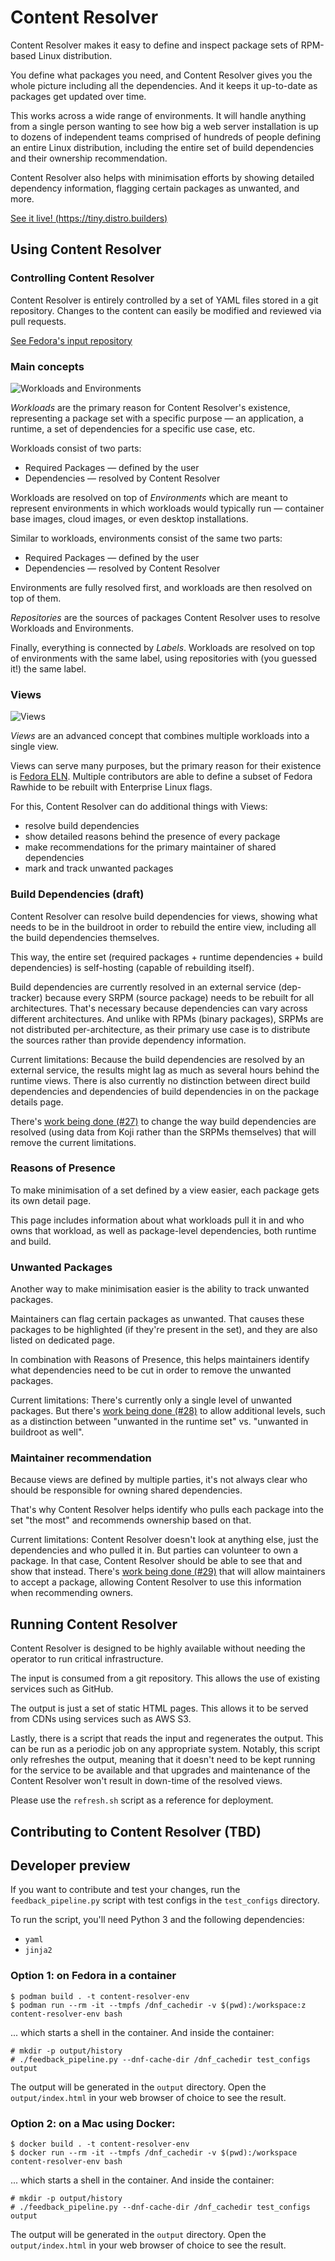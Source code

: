 # Content Resolver

Content Resolver makes it easy to define and inspect package sets of RPM-based Linux distribution.

You define what packages you need, and Content Resolver gives you the whole picture including all the dependencies. And it keeps it up-to-date as packages get updated over time.

This works across a wide range of environments. It will handle anything from a single person wanting to see how big a web server installation is up to dozens of independent teams comprised of hundreds of people defining an entire Linux distribution, including the entire set of build dependencies and their ownership recommendation.

Content Resolver also helps with minimisation efforts by showing detailed dependency information, flagging certain packages as unwanted, and more.

[See it live! (https://tiny.distro.builders)](https://tiny.distro.builders)

## Using Content Resolver

### Controlling Content Resolver

Content Resolver is entirely controlled by a set of YAML files stored in a git repository. Changes to the content can easily be modified and reviewed via pull requests.

[See Fedora's input repository](https://github.com/minimization/content-resolver-input)

### Main concepts

![Workloads and Environments](docs/img/workloads-and-envs.png)

*Workloads* are the primary reason for Content Resolver's existence, representing a package set with a specific purpose — an application, a runtime, a set of dependencies for a specific use case, etc.

Workloads consist of two parts:
* Required Packages — defined by the user
* Dependencies — resolved by Content Resolver

Workloads are resolved on top of *Environments* which are meant to represent environments in which workloads would typically run — container base images, cloud images, or even desktop installations.

Similar to workloads, environments consist of the same two parts:
* Required Packages — defined by the user
* Dependencies — resolved by Content Resolver

Environments are fully resolved first, and workloads are then resolved on top of them.

*Repositories* are the sources of packages Content Resolver uses to resolve Workloads and Environments.

Finally, everything is connected by *Labels*. Workloads are resolved on top of environments with the same label, using repositories with (you guessed it!) the same label.

### Views

![Views](docs/img/view.png)

*Views* are an advanced concept that combines multiple workloads into a single view.

Views can serve many purposes, but the primary reason for their existence is [Fedora ELN](https://docs.fedoraproject.org/en-US/eln/). Multiple contributors are able to define a subset of Fedora Rawhide to be rebuilt with Enterprise Linux flags.

For this, Content Resolver can do additional things with Views:
* resolve build dependencies
* show detailed reasons behind the presence of every package
* make recommendations for the primary maintainer of shared dependencies
* mark and track unwanted packages

### Build Dependencies (draft)

Content Resolver can resolve build dependencies for views, showing what needs to be in the buildroot in order to rebuild the entire view, including all the build dependencies themselves.

This way, the entire set (required packages + runtime dependencies + build dependencies) is self-hosting (capable of rebuilding itself).

Build dependencies are currently resolved in an external service (dep-tracker) because every SRPM (source package) needs to be rebuilt for all architectures. That's necessary because dependencies can vary across different architectures. And unlike with RPMs (binary packages), SRPMs are not distributed per-architecture, as their primary use case is to distribute the sources rather than provide dependency information.

Current limitations: Because the build dependencies are resolved by an external service, the results might lag as much as several hours behind the runtime views. There is also currently no distinction between direct build dependencies and dependencies of build dependencies in on the package details page.

There's [work being done (#27)](https://github.com/minimization/content-resolver/issues/27) to change the way build dependencies are resolved (using data from Koji rather than the SRPMs themselves) that will remove the current limitations.

### Reasons of Presence

To make minimisation of a set defined by a view easier, each package gets its own detail page.

This page includes information about what workloads pull it in and who owns that workload, as well as package-level dependencies, both runtime and build.

### Unwanted Packages

Another way to make minimisation easier is the ability to track unwanted packages.

Maintainers can flag certain packages as unwanted. That causes these packages to be highlighted (if they're present in the set), and they are also listed on dedicated page.

In combination with Reasons of Presence, this helps maintainers identify what dependencies need to be cut in order to remove the unwanted packages.

Current limitations: There's currently only a single level of unwanted packages. But there's [work being done (#28)](https://github.com/minimization/content-resolver/issues/28) to allow additional levels, such as a distinction between "unwanted in the runtime set" vs. "unwanted in buildroot as well".

### Maintainer recommendation

Because views are defined by multiple parties, it's not always clear who should be responsible for owning shared dependencies.

That's why Content Resolver helps identify who pulls each package into the set "the most" and recommends ownership based on that.

Current limitations: Content Resolver doesn't look at anything else, just the dependencies and who pulled it in. But parties can volunteer to own a package. In that case, Content Resolver should be able to see that and show that instead. There's [work being done (#29)](https://github.com/minimization/content-resolver/issues/29) that will allow maintainers to accept a package, allowing Content Resolver to use this information when recommending owners.

## Running Content Resolver

Content Resolver is designed to be highly available without needing the operator to run critical infrastructure.

The input is consumed from a git repository. This allows the use of existing services such as GitHub.

The output is just a set of static HTML pages. This allows it to be served from CDNs using services such as AWS S3.

Lastly, there is a script that reads the input and regenerates the output. This can be run as a periodic job on any appropriate system. Notably, this script only refreshes the output, meaning that it doesn't need to be kept running for the service to be available and that upgrades and maintenance of the Content Resolver won't result in down-time of the resolved views.

Please use the `refresh.sh` script as a reference for deployment.

## Contributing to Content Resolver (TBD)

## Developer preview

If you want to contribute and test your changes, run the `feedback_pipeline.py` script with test configs in the `test_configs` directory.

To run the script, you'll need Python 3 and the following dependencies:

* `yaml`
* `jinja2`

### Option 1: on Fedora in a container

```
$ podman build . -t content-resolver-env
$ podman run --rm -it --tmpfs /dnf_cachedir -v $(pwd):/workspace:z content-resolver-env bash
```

... which starts a shell in the container. And inside the container:

```
# mkdir -p output/history
# ./feedback_pipeline.py --dnf-cache-dir /dnf_cachedir test_configs output
```

The output will be generated in the `output` directory. Open the `output/index.html` in your web browser of choice to see the result.

### Option 2: on a Mac using Docker:

```
$ docker build . -t content-resolver-env
$ docker run --rm -it --tmpfs /dnf_cachedir -v $(pwd):/workspace content-resolver-env bash
```

... which starts a shell in the container. And inside the container:

```
# mkdir -p output/history
# ./feedback_pipeline.py --dnf-cache-dir /dnf_cachedir test_configs output
```

The output will be generated in the `output` directory. Open the `output/index.html` in your web browser of choice to see the result.
